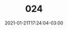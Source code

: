 ---
title: "024"
date: 2021-01-21T17:24:04-03:00
draft: false
autorias: ["Advan Shumiski"]
plataformas: ["Processing"]
descricao: "Uma mistura de dithering e ondas senoidais. Apesar da contagem de 1-100 ser a base que torna possível todos os movimentos contidos nessa proposta, coloco em jogo (como faço constantemente em meu trabalho) nossa percepção sobre o tempo. O trabalho conta de 1-100, mas seus limites são visíveis?"
autorias_url: ["HTTP://WWW.SHUMISKI.COM", "HTTP://INSTAGRAM.COM/SHUMISKI"]
url: "/formas/024"
---